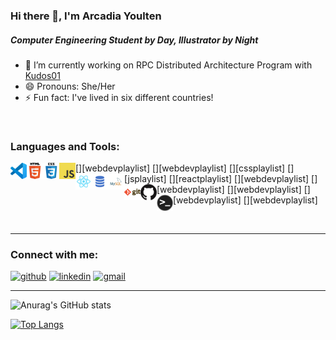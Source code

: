 ### Hi there 👋, I'm Arcadia Youlten
##### Computer Engineering Student by Day, Illustrator by Night

- 🔭 I’m currently working on RPC Distributed Architecture Program with [Kudos01](https://github.com/Kudos01) 
- 😄 Pronouns: She/Her 
- ⚡ Fun fact: I've lived in six different countries!

<br>

### Languages and Tools:

[<img align="left" alt="Visual Studio Code" width="26px" src="https://raw.githubusercontent.com/github/explore/80688e429a7d4ef2fca1e82350fe8e3517d3494d/topics/visual-studio-code/visual-studio-code.png" />][webdevplaylist]
[<img align="left" alt="HTML5" width="26px" src="https://raw.githubusercontent.com/github/explore/80688e429a7d4ef2fca1e82350fe8e3517d3494d/topics/html/html.png" />][webdevplaylist]
[<img align="left" alt="CSS3" width="26px" src="https://raw.githubusercontent.com/github/explore/80688e429a7d4ef2fca1e82350fe8e3517d3494d/topics/css/css.png" />][cssplaylist]
[<img align="left" alt="JavaScript" width="26px" src="https://raw.githubusercontent.com/github/explore/80688e429a7d4ef2fca1e82350fe8e3517d3494d/topics/javascript/javascript.png" />][jsplaylist]
[<img align="left" alt="React" width="26px" src="https://raw.githubusercontent.com/github/explore/80688e429a7d4ef2fca1e82350fe8e3517d3494d/topics/react/react.png" />][reactplaylist]
[<img align="left" alt="SQL" width="26px" src="https://raw.githubusercontent.com/github/explore/80688e429a7d4ef2fca1e82350fe8e3517d3494d/topics/sql/sql.png" />][webdevplaylist]
[<img align="left" alt="MySQL" width="26px" src="https://raw.githubusercontent.com/github/explore/80688e429a7d4ef2fca1e82350fe8e3517d3494d/topics/mysql/mysql.png" />][webdevplaylist]
[<img align="left" alt="Git" width="26px" src="https://raw.githubusercontent.com/github/explore/80688e429a7d4ef2fca1e82350fe8e3517d3494d/topics/git/git.png" />][webdevplaylist]
[<img align="left" alt="GitHub" width="26px" src="https://raw.githubusercontent.com/github/explore/78df643247d429f6cc873026c0622819ad797942/topics/github/github.png" />][webdevplaylist]
[<img align="left" alt="Terminal" width="26px" src="https://raw.githubusercontent.com/github/explore/80688e429a7d4ef2fca1e82350fe8e3517d3494d/topics/terminal/terminal.png" />][webdevplaylist]

<br />

---

### Connect with me:

[<img src='https://cdn.jsdelivr.net/npm/simple-icons@3.0.1/icons/github.svg' alt='github' height='40'>](https://github.com/ayoul10)  [<img src='https://cdn.jsdelivr.net/npm/simple-icons@3.0.1/icons/linkedin.svg' alt='linkedin' height='40'>](https://www.linkedin.com/in/ayoul10/)  [<img src='https://cdn.jsdelivr.net/npm/simple-icons@3.0.1/icons/gmail.svg' alt='gmail' height='40'>](youltenarcadia@gmail.com)  

---

![Anurag's GitHub stats](https://github-readme-stats.vercel.app/api?username=ayoul10&theme=tokyonight&show_icons=true)

[![Top Langs](https://github-readme-stats.vercel.app/api/top-langs/?username=ayoul10&layout=compact&theme=tokyonight)](https://github.com/ayoul10/github-readme-stats)

<!--
**ayoul10/ayoul10** is a ✨ _special_ ✨ repository because its `README.md` (this file) appears on your GitHub profile.

Here are some ideas to get you started:

![Computer Engineering Student by Day, Illustrator by Night](https://arturssmirnovs.github.io/github-profile-readme-generator/images/banner.png)


### Hi there 👋, I'm Arcadia Youlten
#### Computer Engineering Student by Day, Illustrator by Night
![Computer Engineering Student by Day, Illustrator by Night](https://arturssmirnovs.github.io/github-profile-readme-generator/images/banner.png)




Skills: JAVA/ C / C++ / PYTHON / KALI LINUX / NESSUS / METASPLOIT /  / REACT / JS / HTML / CSS

- 🔭 I’m currently working on RPC Distributed Architecture Program with [Kudos01](https://github.com/Kudos01) 
- 😄 Pronouns: She/Her 
- ⚡ Fun fact: I've lived in six different countries!  


[<img src='https://cdn.jsdelivr.net/npm/simple-icons@3.0.1/icons/github.svg' alt='github' height='40'>](https://github.com/ayoul10)  [<img src='https://cdn.jsdelivr.net/npm/simple-icons@3.0.1/icons/linkedin.svg' alt='linkedin' height='40'>](https://www.linkedin.com/in/ayoul10/)  [<img src='https://cdn.jsdelivr.net/npm/simple-icons@3.0.1/icons/gmail.svg' alt='gmail' height='40'>](youltenarcadia@gmail.com)  




-->
